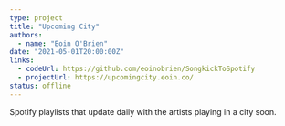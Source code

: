 ```yaml
---
type: project
title: "Upcoming City"
authors:
  - name: "Eoin O'Brien"
date: "2021-05-01T20:00:00Z"
links:
  - codeUrl: https://github.com/eoinobrien/SongkickToSpotify
  - projectUrl: https://upcomingcity.eoin.co/
status: offline
---
```


Spotify playlists that update daily with the artists playing in a city soon.